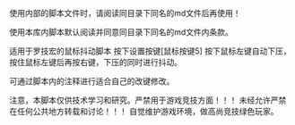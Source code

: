 使用内部的脚本文件时，请阅读同目录下同名的md文件后再使用！

使用本库内脚本默认阅读并同意同目录下同名的md文件内条款。


适用于罗技宏的鼠标抖动脚本 按下设置按键[鼠标按键5] 按下鼠标左键自动下压，按住鼠标左键后再按右键，下压的同时进行抖动。

可通过脚本内的注释进行适合自己的改键修改。

注意，本脚本仅供技术学习和研究。严禁用于游戏竞技方面！！！ 未经允许严禁在任何公共地方转载和讨论！！！ 自觉维护游戏环境，做高尚竞技绿色玩家。
